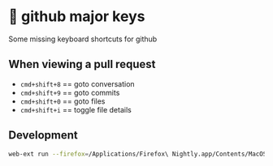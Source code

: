 #  🔑 github major keys

Some missing keyboard shortcuts for github

## When viewing a pull request
- `cmd+shift+8` == goto conversation
- `cmd+shift+9` == goto commits
- `cmd+shift+0` == goto files
- `cmd+shift+i` == toggle file details

## Development

```bash
web-ext run --firefox=/Applications/Firefox\ Nightly.app/Contents/MacOS/firefox-bin --browser-console --start-url https://github.com/rails/rails/pull/4
```
